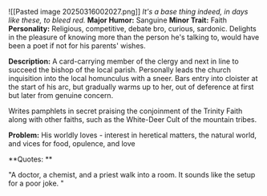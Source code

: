![[Pasted image 20250316002027.png]]
*It's a base thing indeed, in days like these, to bleed red.*
**Major Humor:** Sanguine
**Minor Trait:** Faith
**Personality:** Religious, competitive, debate bro, curious, sardonic. Delights in the pleasure of knowing more than the person he's talking to, would have been a poet if not for his parents' wishes.  

**Description:** A card-carrying member of the clergy and next in line to succeed the bishop of the local parish. Personally leads the church inquisition into the local homunculus with a sneer. Bars entry into cloister at the start of his arc, but gradually warms up to her, out of deference at first but later from genuine concern. 

Writes pamphlets in secret praising the conjoinment of the Trinity Faith along with other faiths, such as the White-Deer Cult of the mountain tribes.  

**Problem:** His worldly loves - interest in heretical matters, the natural world, and vices for food, opulence, and love

**Quotes: **

"A doctor, a chemist, and a priest walk into a room. It sounds like the setup for a poor joke. "

